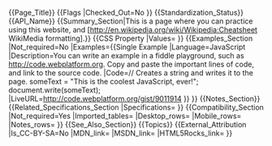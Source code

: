 {{Page_Title}}
{{Flags
|Checked_Out=No
}}
{{Standardization_Status}}
{{API_Name}}
{{Summary_Section|This is a page where you can practice using this website, and [http://en.wikipedia.org/wiki/Wikipedia:Cheatsheet WikiMedia formatting].}}
{{CSS Property
|Values=
}}
{{Examples_Section
|Not_required=No
|Examples={{Single Example
|Language=JavaScript
|Description=You can write an example in a fiddle playground, such as http://code.webplatform.org. Copy and paste the important lines of code, and link to the source code.
|Code=// Creates a string and writes it to the page.
someText = "This is the coolest JavaScript, ever!";
document.write(someText);
|LiveURL=http://code.webplatform.org/gist/9011914
}}
}}
{{Notes_Section}}
{{Related_Specifications_Section
|Specifications=
}}
{{Compatibility_Section
|Not_required=Yes
|Imported_tables=
|Desktop_rows=
|Mobile_rows=
|Notes_rows=
}}
{{See_Also_Section}}
{{Topics}}
{{External_Attribution
|Is_CC-BY-SA=No
|MDN_link=
|MSDN_link=
|HTML5Rocks_link=
}}